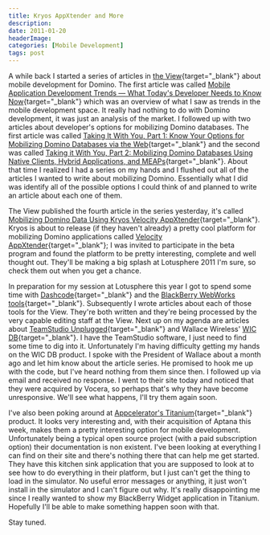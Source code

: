```yaml
---
title: Kryos AppXtender and More
description: 
date: 2011-01-20
headerImage: 
categories: [Mobile Development]
tags: post
---
```


A while back I started a series of articles in [the View](https://www.eview.com){target="_blank"} about mobile development for Domino. The first article was called [Mobile Application Development Trends — What Today's Developer Needs to Know Now](https://www.eview.com/eview/volr6.nsf/2a8bf6b62c61b60585256f2500684630/20a77ac9fdb52b668525774a00648b3e?OpenDocument){target="_blank"} which was an overview of what I saw as trends in the mobile development space. It really had nothing to do with Domino development, it was just an analysis of the market. I followed up with two articles about developer's options for mobilizing Domino databases. The first article was called [Taking It With You, Part 1: Know Your Options for Mobilizing Domino Databases via the Web](https://www.eview.com/eview/volr6.nsf/2a8bf6b62c61b60585256f2500684630/2a1768c092e2a4e1852577ad005735cc?OpenDocument){target="_blank"} and the second was called [Taking it With You, Part 2: Mobilizing Domino Databases Using Native Clients, Hybrid Applications, and MEAPs](https://www.eview.com/eview/volr6.nsf/2a8bf6b62c61b60585256f2500684630/364e50adbb7a941d852577b500652df5?OpenDocument){target="_blank"}. About that time I realized I had a series on my hands and I flushed out all of the articles I wanted to write about mobilizing Domino. Essentially what I did was identify all of the possible options I could think of and planned to write an article about each one of them.  
  
The View published the fourth article in the series yesterday, it's called [Mobilizing Domino Data Using Kryos Velocity AppXtender](https://bit.ly/gra7bZ){target="_blank"}. Kryos is about to release (if they haven't already) a pretty cool platform for mobilizing Domino applications called [Velocity AppXtender](https://www.kryos.com/titanweb/velocity/velocity-cms.nsf/0/D76AA859EB55BF4F872576C50058ACA2?opendocument){target="_blank"}; I was invited to participate in the beta program and found the platform to be pretty interesting, complete and well thought out. They'll be making a big splash at Lotusphere 2011 I'm sure, so check them out when you get a chance.  
  
In preparation for my session at Lotusphere this year I got to spend some time with [Dashcode](https://en.wikipedia.org/wiki/Dashcode){target="_blank"} and the [BlackBerry WebWorks tools](https://us.blackberry.com/developers/browserdev/eclipseplugin.jsp){target="_blank"}. Subsequently I wrote articles about each of those tools for the View. They're both written and they're being processed by the very capable editing staff at the View. Next up on my agenda are articles about [TeamStudio Unplugged](https://www.freeyourapps.com/){target="_blank"} and Wallace Wireless' [WIC DB](https://www.wallacewireless.com/Productsnbspnbsp/WICDB/tabid/98/Default.aspx){target="_blank"}. I have the TeamStudio software, I just need to find some time to dig into it. Unfortunately I'm having difficulty getting my hands on the WIC DB product. I spoke with the President of Wallace about a month ago and let him know about the article series. He promised to hook me up with the code, but I've heard nothing from them since then. I followed up via email and received no response. I went to their site today and noticed that they were acquired by Vocera, so perhaps that's why they have become unresponsive. We'll see what happens, I'll try them again soon.  
  
I've also been poking around at [Appcelerator's Titanium](https://www.appcelerator.com/){target="_blank"} product. It looks very interesting and, with their acquisition of Aptana this week, makes them a pretty interesting option for mobile development. Unfortunately being a typical open source project (with a paid subscription option) their documentation is non existent. I've been looking at everything I can find on their site and there's nothing there that can help me get started. They have this kitchen sink application that you are supposed to look at to see how to do everything in their platform, but I just can't get the thing to load in the simulator. No useful error messages or anything, it just won't install in the simulator and I can't figure out why. It's really disappointing me since I really wanted to show my BlackBerry Widget application in Titanium. Hopefully I'll be able to make something happen soon with that.

Stay tuned.